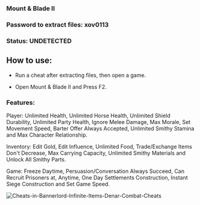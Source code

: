 ### Mount & Blade II

### Password to extract files: xov0113

### Status: UNDETECTED

## How to use:

- Run a cheat after extracting files, then open a game.

- Open Mount & Blade II and Press F2.

### Features:

Player: Unlimited Health, Unlimited Horse Health, Unlimited Shield Durability, Unlimited Party Health, Ignore Melee Damage, Max Morale, Set Movement Speed, Barter Offer Always Accepted, Unlimited Smithy Stamina and Max Character Relationship.

Inventory: Edit Gold, Edit Influence, Unlimited Food, Trade/Exchange Items Don't Decrease, Max Carrying Capacity, Unlimited Smithy Materials and Unlock All Smithy Parts.

Game: Freeze Daytime, Persuasion/Conversation Always Succeed, Can Recruit Prisoners at, Anytime, One Day Settlements Construction, Instant Siege Construction and Set Game Speed.

![Cheats-in-Bannerlord-Infinite-Items-Denar-Combat-Cheats](https://user-images.githubusercontent.com/116127881/197005818-fc1fb071-6a46-462f-9767-5ac112b23213.jpg)
